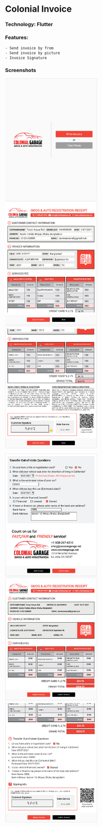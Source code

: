# Colonial Invoice

### Technology: Flutter

### Features:
    - Send invoice by from 
    - Send invoice by picture
    - Invoice Signature
    
### Screenshots

<img src="screenshots/welcome.png" width="300"> &nbsp;&nbsp;&nbsp;&nbsp;&nbsp;  <img src="screenshots/invoice-1.png" width="300"> &nbsp;&nbsp;&nbsp;&nbsp;&nbsp; <img src="screenshots/invoice-2.png" width="300"> 

<img src="screenshots/invoice-3.png" width="300">&nbsp;&nbsp;&nbsp;&nbsp;&nbsp;   <img src="screenshots/view-invoice-1.png" width="300"> &nbsp;&nbsp;&nbsp;&nbsp;&nbsp; <img src="screenshots/view-invoice-2.png" width="300"> 

